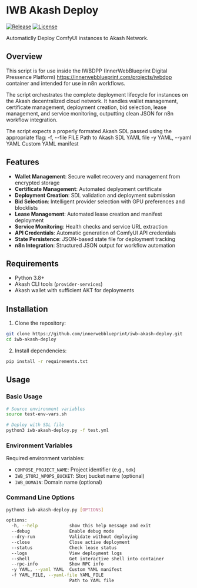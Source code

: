 # IWB Akash Deploy

[![Release](https://img.shields.io/github/v/release/innerwebblueprint/iwb-akash-deploy)](https://github.com/innerwebblueprint/iwb-akash-deploy/releases)
[![License](https://img.shields.io/badge/license-MIT-blue.svg)](LICENSE)

Automaticlly Deploy ComfyUI instances to Akash Network.


## Overview
This script is for use inside the IWBDPP (InnerWebBlueprint Digital Pressence Platform) https://innerwebblueprint.com/projects/iwbdpp container and intended for use in n8n workflows.

The script orchestrates the complete deployment lifecycle for instances on the Akash decentralized cloud network. It handles wallet management, certificate management, deployment creation, bid selection, lease management, and service monitoring, outputting clean JSON for n8n workflow integration.

The script expects a properly formated Akash SDL passed using the appropriate flag:
-f, --file FILE       Path to Akash SDL YAML file
-y YAML, --yaml YAML  Custom YAML manifest

## Features

- **Wallet Management**: Secure wallet recovery and management from encrypted storage
- **Certificate Management**: Automated deplyoment certificate
- **Deployment Creation**: SDL validation and deployment submission
- **Bid Selection**: Intelligent provider selection with GPU preferences and blocklists
- **Lease Management**: Automated lease creation and manifest deployment
- **Service Monitoring**: Health checks and service URL extraction
- **API Credentials**: Automatic generation of ComfyUI API credentials
- **State Persistence**: JSON-based state file for deployment tracking
- **n8n Integration**: Structured JSON output for workflow automation

## Requirements

- Python 3.8+
- Akash CLI tools (`provider-services`)
- Akash wallet with sufficient AKT for deployments

## Installation

1. Clone the repository:
```bash
git clone https://github.com/innerwebblueprint/iwb-akash-deploy.git
cd iwb-akash-deploy
```

2. Install dependencies:
```bash
pip install -r requirements.txt
```

## Usage

### Basic Usage

```bash
# Source environment variables
source test-env-vars.sh

# Deploy with SDL file
python3 iwb-akash-deploy.py -f test.yml
```

### Environment Variables

Required environment variables:
- `COMPOSE_PROJECT_NAME`: Project identifier (e.g., `tdk`)
- `IWB_STORJ_WPOPS_BUCKET`: Storj bucket name (optional)
- `IWB_DOMAIN`: Domain name (optional)

### Command Line Options

```bash
python3 iwb-akash-deploy.py [OPTIONS]

options:
  -h, --help            show this help message and exit
  --debug               Enable debug mode
  --dry-run             Validate without deploying
  --close               Close active deployment
  --status              Check lease status
  --logs                View deployment logs
  --shell               Get interactive shell into container
  --rpc-info            Show RPC info
  -y YAML, --yaml YAML  Custom YAML manifest
  -f YAML_FILE, --yaml-file YAML_FILE
                        Path to YAML file

